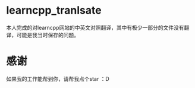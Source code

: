 # learncpp_tranlsate
本人完成的对learncpp网站的中英文对照翻译，其中有极少一部分的文件没有翻译，可能是我当时保存的问题。
# 感谢
如果我的工作能帮到你，请帮我点个star ：D
